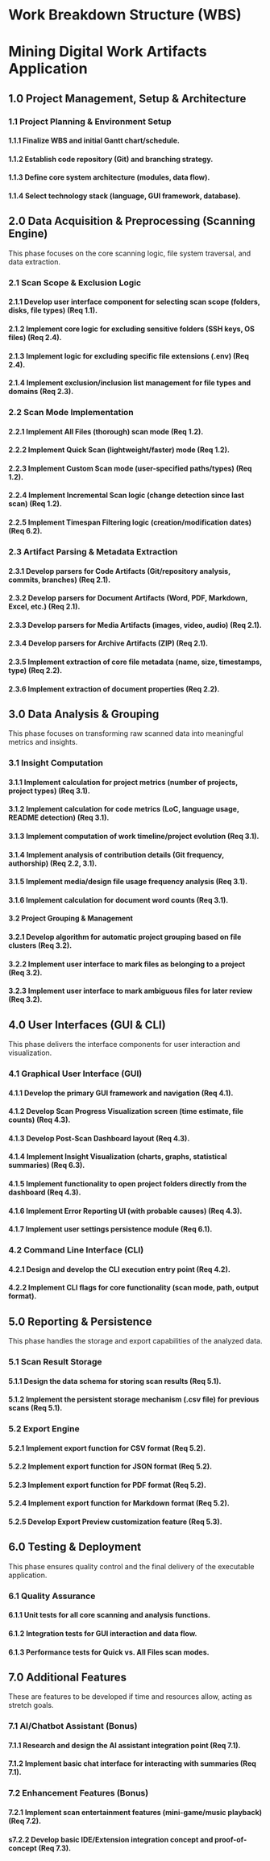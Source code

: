 # Work Breakdown Structure (WBS)

# Mining Digital Work Artifacts Application

## 1.0 Project Management, Setup & Architecture

### 1.1 Project Planning & Environment Setup

#### 1.1.1 Finalize WBS and initial Gantt chart/schedule.

#### 1.1.2 Establish code repository (Git) and branching strategy.

#### 1.1.3 Define core system architecture (modules, data flow).

#### 1.1.4 Select technology stack (language, GUI framework, database).

## 2.0 Data Acquisition & Preprocessing (Scanning Engine)

This phase focuses on the core scanning logic, file system traversal, and data extraction.

### 2.1 Scan Scope & Exclusion Logic

#### 2.1.1 Develop user interface component for selecting scan scope (folders, disks, file types) (Req 1.1).

#### 2.1.2 Implement core logic for excluding sensitive folders (SSH keys, OS files) (Req 2.4).

#### 2.1.3 Implement logic for excluding specific file extensions (.env) (Req 2.4).

#### 2.1.4 Implement exclusion/inclusion list management for file types and domains (Req 2.3).

### 2.2 Scan Mode Implementation

#### 2.2.1 Implement All Files (thorough) scan mode (Req 1.2).

#### 2.2.2 Implement Quick Scan (lightweight/faster) mode (Req 1.2).

#### 2.2.3 Implement Custom Scan mode (user-specified paths/types) (Req 1.2).

#### 2.2.4 Implement Incremental Scan logic (change detection since last scan) (Req 1.2).

#### 2.2.5 Implement Timespan Filtering logic (creation/modification dates) (Req 6.2).

### 2.3 Artifact Parsing & Metadata Extraction

#### 2.3.1 Develop parsers for Code Artifacts (Git/repository analysis, commits, branches) (Req 2.1).

#### 2.3.2 Develop parsers for Document Artifacts (Word, PDF, Markdown, Excel, etc.) (Req 2.1).

#### 2.3.3 Develop parsers for Media Artifacts (images, video, audio) (Req 2.1).

#### 2.3.4 Develop parsers for Archive Artifacts (ZIP) (Req 2.1).

#### 2.3.5 Implement extraction of core file metadata (name, size, timestamps, type) (Req 2.2).

#### 2.3.6 Implement extraction of document properties (Req 2.2).

## 3.0 Data Analysis & Grouping

This phase focuses on transforming raw scanned data into meaningful metrics and insights.

### 3.1 Insight Computation

#### 3.1.1 Implement calculation for project metrics (number of projects, project types) (Req 3.1).

#### 3.1.2 Implement calculation for code metrics (LoC, language usage, README detection) (Req 3.1).

#### 3.1.3 Implement computation of work timeline/project evolution (Req 3.1).

#### 3.1.4 Implement analysis of contribution details (Git frequency, authorship) (Req 2.2, 3.1).

#### 3.1.5 Implement media/design file usage frequency analysis (Req 3.1).

#### 3.1.6 Implement calculation for document word counts (Req 3.1).

#### 3.2 Project Grouping & Management

#### 3.2.1 Develop algorithm for automatic project grouping based on file clusters (Req 3.2).

#### 3.2.2 Implement user interface to mark files as belonging to a project (Req 3.2).

#### 3.2.3 Implement user interface to mark ambiguous files for later review (Req 3.2).

## 4.0 User Interfaces (GUI & CLI)

This phase delivers the interface components for user interaction and visualization.

### 4.1 Graphical User Interface (GUI)

#### 4.1.1 Develop the primary GUI framework and navigation (Req 4.1).

#### 4.1.2 Develop Scan Progress Visualization screen (time estimate, file counts) (Req 4.3).

#### 4.1.3 Develop Post-Scan Dashboard layout (Req 4.3).

#### 4.1.4 Implement Insight Visualization (charts, graphs, statistical summaries) (Req 6.3).

#### 4.1.5 Implement functionality to open project folders directly from the dashboard (Req 4.3).

#### 4.1.6 Implement Error Reporting UI (with probable causes) (Req 4.3).

#### 4.1.7 Implement user settings persistence module (Req 6.1).

### 4.2 Command Line Interface (CLI)

#### 4.2.1 Design and develop the CLI execution entry point (Req 4.2).

#### 4.2.2 Implement CLI flags for core functionality (scan mode, path, output format).

## 5.0 Reporting & Persistence

This phase handles the storage and export capabilities of the analyzed data.

### 5.1 Scan Result Storage

#### 5.1.1 Design the data schema for storing scan results (Req 5.1).

#### 5.1.2 Implement the persistent storage mechanism (.csv file) for previous scans (Req 5.1).

### 5.2 Export Engine

#### 5.2.1 Implement export function for CSV format (Req 5.2).

#### 5.2.2 Implement export function for JSON format (Req 5.2).

#### 5.2.3 Implement export function for PDF format (Req 5.2).

#### 5.2.4 Implement export function for Markdown format (Req 5.2).

#### 5.2.5 Develop Export Preview customization feature (Req 5.3).


## 6.0 Testing & Deployment

This phase ensures quality control and the final delivery of the executable application.


### 6.1 Quality Assurance

#### 6.1.1 Unit tests for all core scanning and analysis functions.

#### 6.1.2 Integration tests for GUI interaction and data flow.

#### 6.1.3 Performance tests for Quick vs. All Files scan modes.


## 7.0 Additional Features

These are features to be developed if time and resources allow, acting as stretch goals.

### 7.1 AI/Chatbot Assistant (Bonus)

#### 7.1.1 Research and design the AI assistant integration point (Req 7.1).

#### 7.1.2 Implement basic chat interface for interacting with summaries (Req 7.1).

### 7.2 Enhancement Features (Bonus)

#### 7.2.1 Implement scan entertainment features (mini-game/music playback) (Req 7.2).

#### s7.2.2 Develop basic IDE/Extension integration concept and proof-of-concept (Req 7.3).